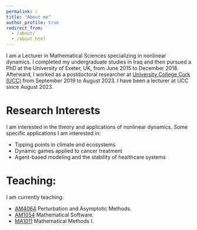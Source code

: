```yaml
---
permalink: /
title: "About me"
author_profile: true
redirect_from: 
  - /about/
  - /about.html
---
```

I am a Lecturer in Mathematical Sciences specializing in nonlinear dynamics. 
I completed my undergraduate studies in Iraq and then pursued a PhD at the University of Exeter, UK, from June 2015 to December 2018. 
Afterward, I worked as a postdoctoral researcher at [University College Cork (UCC)](https://www.ucc.ie/en/matsci/) from September 2019 to August 2023. 
I have been a lecturer at UCC since August 2023.

Research Interests
==================
I am interested in the theory and applications of nonlinear dynamics. Some specific applications I am interested in:

* Tipping points in climate and ecosystems
* Dynamic games applied to cancer treatment
* Agent-based modeling and the stability of healthcare systems

Teaching:
=========

I am currently teaching:

* [AM4064](https://ucc-ie-public.courseleaf.com/modules/?details&srcdb=2023&code=AM4064) Perturbation and Asymptotic Methods.
* [AM1054](https://ucc-ie-public.courseleaf.com/modules/?details&srcdb=2023&code=AM1054) Mathematical Software.
* [MA1011](https://ucc-ie-public.courseleaf.com/modules/?details&srcdb=2023&code=MA1011) Mathematical Methods I.

